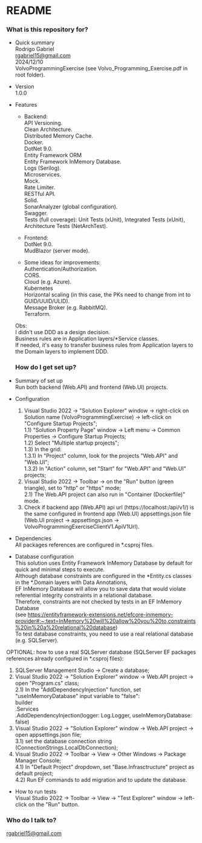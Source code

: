 # README #  
  
  ### What is this repository for? ###  
  
- Quick summary  
Rodrigo Gabriel  
rgabriel15@gmail.com  
2024/12/10  
VolvoProgrammingExercise (see Volvo_Programming_Exercise.pdf in root folder).  
  
- Version  
1.0.0  
  
- Features  
	- Backend:  
API Versioning.  
Clean Architecture.  
Distributed Memory Cache.  
Docker.  
DotNet 9.0.  
Entity Framework ORM  
Entity Framework InMemory Database.  
Logs (Serilog).  
Microservices.  
Mock.  
Rate Limiter.  
RESTful API.  
Solid.  
SonarAnalyzer (global configuration).  
Swagger.  
Tests (full coverage): Unit Tests (xUnit), Integrated Tests (xUnit), Architecture Tests (NetArchTest).  
  
	- Frontend:  
DotNet 9.0.  
MudBlazor (server mode).  
  
	- Some ideas for improvements:  
Authentication/Authorization.  
CORS.  
Cloud (e.g. Azure).  
Kubernetes  
Horizontal scaling (in this case, the PKs need to change from int to GUID/UUID/ULID).  
Message Broker (e.g. RabbitMQ).  
Terraform.  
  
  	Obs:  
I didn't use DDD as a design decision.  
Business rules are in Application layers/*Service classes.  
If needed, it's easy to transfer business rules from Application layers to the Domain layers to implement DDD.  
  
  ### How do I get set up? ###  
- Summary of set up  
Run both backend (Web.API) and frontend (Web.UI) projects.  
  
- Configuration  
  	1) Visual Studio 2022 -> "Solution Explorer" window -> right-click on Solution name (VolvoProgrammingExercise) -> left-click on "Configure Startup Projects";  
  		1.1) "Solution Property Page" window -> Left menu -> Common Properties -> Configure Startup Projects;  
  		1.2) Select "Multiple startup projects";  
  		1.3) In the grid:  
  			1.3.1) In "Project" column, look for the projects "Web.API" and "Web.UI";  
  			1.3.2) In "Action" column, set "Start" for "Web.API" and "Web.UI" projects;  
  	2) Visual Studio 2022 -> Toolbar -> on the "Run" button (green triangle), set to "http" or "https" mode;  
  		2.1) The Web.API project can also run in "Container (Dockerfile)" mode.  
  	3) Check if backend app (Web.API) api url (https://localhost:<port>/api/v1/) is the same configured in frontend app (Web.UI) appsettings.json file  
  		(Web.UI project -> appsettings.json -> VolvoProgrammingExerciseClientV1.ApiV1Url).  
  	  
- Dependencies  
  	All packages references are configured in *.csproj files.  
  
- Database configuration  
This solution uses Entity Framework InMemory Database by default for quick and minimal steps to execute.  
Although database constraints are configured in the *Entity.cs classes in the *.Domain layers with Data Annotations,  
EF InMemory Database will allow you to save data that would violate referential integrity constraints in a relational database.  
Therefore, constraints are not checked by tests in an EF InMemory Database  
(see https://entityframework-extensions.net/efcore-inmemory-provider#:~:text=InMemory%20will%20allow%20you%20to,constraints%20in%20a%20relational%20database)  
To test database constraints, you need to use a real relational database (e.g. SQLServer).  
  
OPTIONAL: how to use a real SQLServer database (SQLServer EF packages references already configured in *.csproj files):  
1) SQLServer Management Studio -> Create a database;  
2) Visual Studio 2022 -> "Solution Explorer" window -> Web.API project -> open "Program.cs" class;  
	2.1) In the "AddDependencyInjection" function, set "useInMemoryDatabase" input variable to "false":  
		builder  
		.Services  
		.AddDependencyInjection(logger: Log.Logger, useInMemoryDatabase: false)  
3) Visual Studio 2022 -> "Solution Explorer" window -> Web.API project -> open appsettings.json file;  
	3.1) set the database connection string (ConnectionStrings.LocalDbConnection);  
4) Visual Studio 2022 -> Toolbar -> View -> Other Windows -> Package Manager Console;  
	4.1) In "Default Project" dropdown, set "Base.Infrasctructure" project as default project;  
	4.2) Run EF commands to add migration and to update the database.  
  
  * How to run tests  
Visual Studio 2022 -> Toolbar -> View -> "Test Explorer" window -> left-click on the "Run" button.  
  
  ### Who do I talk to? ###  
rgabriel15@gmail.com